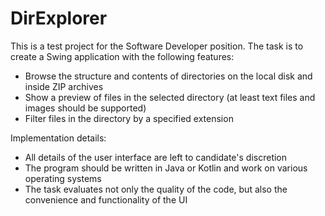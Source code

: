 # DirExplorer

This is a test project for the Software Developer position.
The task is to create a Swing application with the following features:

- Browse the structure and contents of directories on the local disk and inside ZIP archives
- Show a preview of files in the selected directory (at least text files and images should be supported)
- Filter files in the directory by a specified extension

Implementation details:

- All details of the user interface are left to candidate's discretion
- The program should be written in Java or Kotlin and work on various operating systems
- The task evaluates not only the quality of the code, but also the convenience and functionality of the UI
